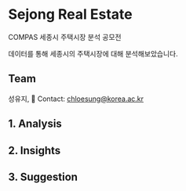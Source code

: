 # Sejong Real Estate
COMPAS 세종시 주택시장 분석 공모전 


데이터를 통해 세종시의 주택시장에 대해 분석해보았습니다.  


## Team
성유지, 
💬 Contact: chloesung@korea.ac.kr

## 1. Analysis

## 2. Insights

## 3. Suggestion

